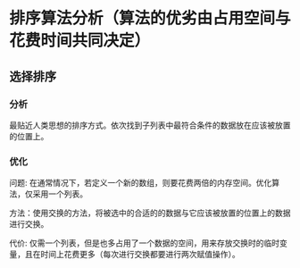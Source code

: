 # 排序算法分析（算法的优劣由占用空间与花费时间共同决定）

## 选择排序

### 分析

最贴近人类思想的排序方式。依次找到子列表中最符合条件的数据放在应该被放置的位置上。

### 优化

问题: 在通常情况下，若定义一个新的数组，则要花费两倍的内存空间。优化算法，仅采用一个列表。

方法：使用交换的方法，将被选中的合适的的数据与它应该被放置的位置上的数据进行交换。

代价: 仅需一个列表，但是也多占用了一个数据的空间，用来存放交换时的临时变量，且在时间上花费更多（每次进行交换都要进行两次赋值操作）。
